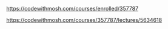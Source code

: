 https://codewithmosh.com/courses/enrolled/357787

https://codewithmosh.com/courses/357787/lectures/5634618
